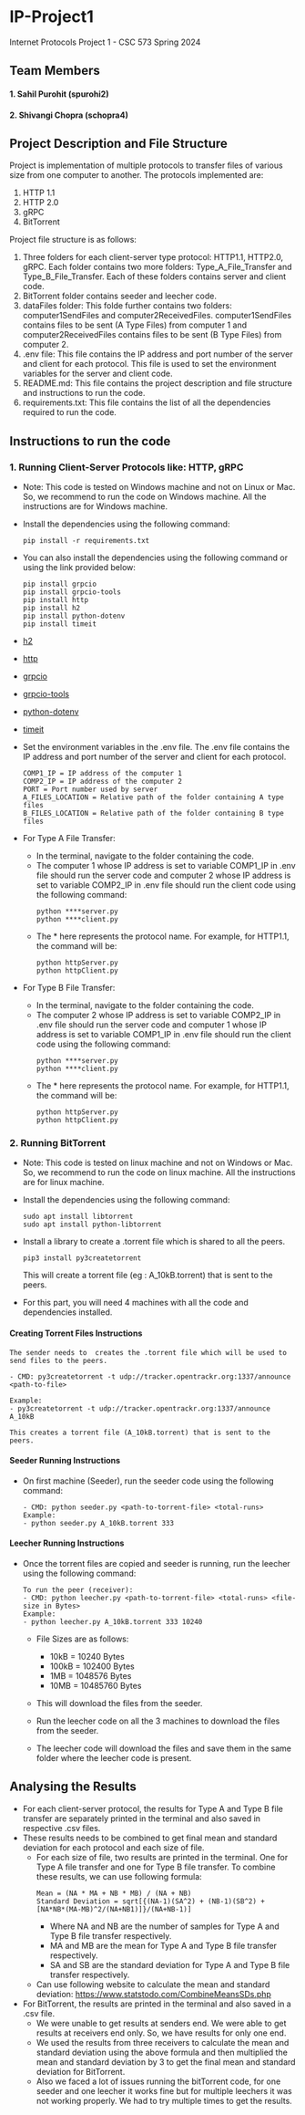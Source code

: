 # IP-Project1
Internet Protocols Project 1 - CSC 573 Spring 2024

## Team Members

#### 1. Sahil Purohit (spurohi2)
#### 2. Shivangi Chopra (schopra4)


## Project Description and File Structure
Project is implementation of multiple protocols to transfer files of various size from one computer to another. The protocols implemented are:
1. HTTP 1.1
2. HTTP 2.0
3. gRPC
4. BitTorrent

Project file structure is as follows:
1. Three folders for each client-server type protocol: HTTP1.1, HTTP2.0, gRPC. Each folder contains two more folders: Type_A_File_Transfer and Type_B_File_Transfer. Each of these folders contains server and client code.
2. BitTorrent folder contains seeder and leecher code.
3. dataFiles folder: This folde further contains two folders: computer1SendFiles and computer2ReceivedFiles. computer1SendFiles contains files to be sent (A Type Files) from computer 1 and computer2ReceivedFiles contains files to be sent (B Type Files) from computer 2.
4. .env file: This file contains the IP address and port number of the server and client for each protocol. This file is used to set the environment variables for the server and client code.
5. README.md: This file contains the project description and file structure and instructions to run the code.
6. requirements.txt: This file contains the list of all the dependencies required to run the code.

## Instructions to run the code
### 1. Running Client-Server Protocols like: HTTP, gRPC
- Note: This code is tested on Windows machine and not on Linux or Mac. So, we recommend to run the code on Windows machine. All the instructions are for Windows machine.
- Install the dependencies using the following command:
    ```
    pip install -r requirements.txt
    ```
- You can also install the dependencies using the following command or using the link provided below:
    ```
    pip install grpcio
    pip install grpcio-tools
    pip install http
    pip install h2
    pip install python-dotenv
    pip install timeit
    ```
- [h2](https://pypi.org/project/h2/)
- [http](https://pypi.org/project/http/)
- [grpcio](https://pypi.org/project/grpcio/)
- [grpcio-tools](https://pypi.org/project/grpcio-tools/)
- [python-dotenv](https://pypi.org/project/python-dotenv/)
- [timeit](https://pypi.org/project/timeit/)

- Set the environment variables in the .env file. The .env file contains the IP address and port number of the server and client for each protocol.
    ```
    COMP1_IP = IP address of the computer 1
    COMP2_IP = IP address of the computer 2
    PORT = Port number used by server
    A_FILES_LOCATION = Relative path of the folder containing A type files
    B_FILES_LOCATION = Relative path of the folder containing B type files
    ```
- For Type A File Transfer:
    - In the terminal, navigate to the folder containing the  code.
    - The computer 1 whose IP address is set to variable COMP1_IP in .env file should run the server code and computer 2 whose IP address is set to variable COMP2_IP in .env file should run the client code using the following command:
        ```
        python ****server.py
        python ****client.py
        ```
    - The * here represents the protocol name. For example, for HTTP1.1, the command will be:
        ```
        python httpServer.py
        python httpClient.py
        ```
- For Type B File Transfer:
    - In the terminal, navigate to the folder containing the  code.
    - The computer 2 whose IP address is set to variable COMP2_IP in .env file should run the server code and computer 1 whose IP address is set to variable COMP1_IP in .env file should run the client code using the following command:
        ```
        python ****server.py
        python ****client.py
        ```
    - The * here represents the protocol name. For example, for HTTP1.1, the command will be:
        ```
        python httpServer.py
        python httpClient.py
        ```
### 2. Running BitTorrent
- Note: This code is tested on linux machine and not on Windows or Mac. So, we recommend to run the code on linux machine. All the instructions are for linux machine.
- Install the dependencies using the following command:
    ```
    sudo apt install libtorrent
    sudo apt install python-libtorrent
    ```
- Install a library to create a .torrent file which is shared to all the peers.
    ```
    pip3 install py3createtorrent
    ```
    This will create a torrent file (eg : A_10kB.torrent) that is sent to the peers.

- For this part, you will need 4 machines with all the code and dependencies installed.

#### Creating Torrent Files  Instructions

    The sender needs to  creates the .torrent file which will be used to send files to the peers.

    - CMD: py3createtorrent -t udp://tracker.opentrackr.org:1337/announce <path-to-file>

    Example:
    - py3createtorrent -t udp://tracker.opentrackr.org:1337/announce A_10kB
    
    This creates a torrent file (A_10kB.torrent) that is sent to the peers.

#### Seeder Running Instructions
- On first machine (Seeder), run the seeder code using the following command:
    ```
    - CMD: python seeder.py <path-to-torrent-file> <total-runs>
    Example:
    - python seeder.py A_10kB.torrent 333
    ```
#### Leecher Running Instructions
- Once the torrent files are copied and seeder is running, run the leecher using the following command:
    ```
    To run the peer (receiver):
    - CMD: python leecher.py <path-to-torrent-file> <total-runs> <file-size in Bytes>
    Example:
    - python leecher.py A_10kB.torrent 333 10240
    ```
    - File Sizes are as follows:
        -  10kB = 10240 Bytes
        - 100kB = 102400 Bytes
        - 1MB = 1048576 Bytes
        - 10MB = 10485760 Bytes

    - This will download the files from the seeder.
    - Run the leecher code on all the 3 machines to download the files from the seeder.
    - The leecher code will download the files and save them in the same folder where the leecher code is present.


## Analysing the Results
- For each client-server protocol, the results for Type A and Type B file transfer are separately printed in the terminal and also saved in respective .csv files.
- These results needs to be combined to get final mean and standard deviation for each protocol and each size of file.
    - For each size of file, two results are printed in the terminal. One for Type A file transfer and one for Type B file transfer. To combine these results, we can use following formula:
        ```
        Mean = (NA * MA + NB * MB) / (NA + NB)
        Standard Deviation = sqrt[{(NA-1)(SA^2) + (NB-1)(SB^2) + [NA*NB*(MA-MB)^2/(NA+NB1)]}/(NA+NB-1)]
        ```
        - Where NA and NB are the number of samples for Type A and Type B file transfer respectively.
        - MA and MB are the mean for Type A and Type B file transfer respectively.
        - SA and SB are the standard deviation for Type A and Type B file transfer respectively.
    - Can use following website to calculate the mean and standard deviation: https://www.statstodo.com/CombineMeansSDs.php
- For BitTorrent, the results are printed in the terminal and also saved in a .csv file.
    - We were unable to get results at senders end. We were able to get results at receivers end only. So, we have results for only one end. 
    - We used the results from three receivers to calculate the mean and standard deviation using the above formula and then multiplied the mean and standard deviation by 3 to get the final mean and standard deviation for BitTorrent.
    - Also we faced a lot of issues running the bitTorrent code, for one seeder and one leecher it works fine but for multiple leechers it was not working properly. We had to try multiple times to get the results.
